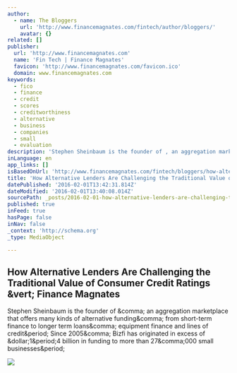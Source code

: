 ```yaml
---
author:
  - name: The Bloggers
    url: 'http://www.financemagnates.com/fintech/author/bloggers/'
    avatar: {}
related: []
publisher:
  url: 'http://www.financemagnates.com'
  name: 'Fin Tech | Finance Magnates'
  favicon: 'http://www.financemagnates.com/favicon.ico'
  domain: www.financemagnates.com
keywords:
  - fico
  - finance
  - credit
  - scores
  - creditworthiness
  - alternative
  - business
  - companies
  - small
  - evaluation
description: 'Stephen Sheinbaum is the founder of , an aggregation marketplace that offers many kinds of alternative funding, from short-term finance to longer term loans, equipment finance and lines of credit. Since 2005, Bizfi has originated in excess of $1.4 billion in funding to more than 27,000 small businesses.'
inLanguage: en
app_links: []
isBasedOnUrl: 'http://www.financemagnates.com/fintech/bloggers/how-alternative-lenders-are-challenging-the-traditional-value-of-consumer-credit-ratings/'
title: 'How Alternative Lenders Are Challenging the Traditional Value of Consumer Credit Ratings | Finance Magnates'
datePublished: '2016-02-01T13:42:31.814Z'
dateModified: '2016-02-01T13:40:08.014Z'
sourcePath: _posts/2016-02-01-how-alternative-lenders-are-challenging-the-traditional-valu.md
published: true
inFeed: true
hasPage: false
inNav: false
_context: 'http://schema.org'
_type: MediaObject

---
```

<article style=""><h1>How Alternative Lenders Are Challenging the Traditional Value of Consumer Credit Ratings &amp;vert; Finance Magnates</h1><p>Stephen Sheinbaum is the founder of &amp;comma; an aggregation marketplace that offers many kinds of alternative funding&amp;comma; from short-term finance to longer term loans&amp;comma; equipment finance and lines of credit&amp;period; Since 2005&amp;comma; Bizfi has originated in excess of &amp;dollar;1&amp;period;4 billion in funding to more than 27&amp;comma;000 small businesses&amp;period;</p><img src="http://www.financemagnates.com/fintech/wp-content/uploads/sites/10/2016/01/200634735.jpg" /></article>